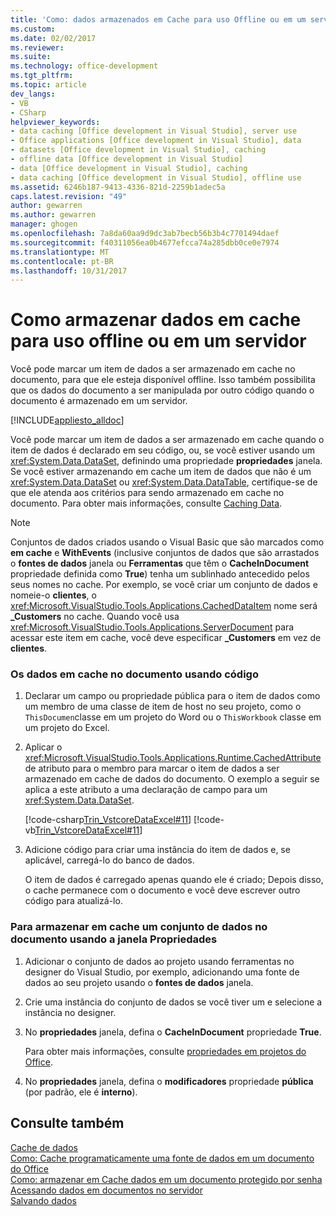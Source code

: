 ```yaml
---
title: 'Como: dados armazenados em Cache para uso Offline ou em um servidor | Microsoft Docs'
ms.custom: 
ms.date: 02/02/2017
ms.reviewer: 
ms.suite: 
ms.technology: office-development
ms.tgt_pltfrm: 
ms.topic: article
dev_langs:
- VB
- CSharp
helpviewer_keywords:
- data caching [Office development in Visual Studio], server use
- Office applications [Office development in Visual Studio], data
- datasets [Office development in Visual Studio], caching
- offline data [Office development in Visual Studio]
- data [Office development in Visual Studio], caching
- data caching [Office development in Visual Studio], offline use
ms.assetid: 6246b187-9413-4336-821d-2259b1adec5a
caps.latest.revision: "49"
author: gewarren
ms.author: gewarren
manager: ghogen
ms.openlocfilehash: 7a8da60aa9d9dc3ab7becb56b3b4c7701494daef
ms.sourcegitcommit: f40311056ea0b4677efcca74a285dbb0ce0e7974
ms.translationtype: MT
ms.contentlocale: pt-BR
ms.lasthandoff: 10/31/2017
---
```

# <a name="how-to-cache-data-for-use-offline-or-on-a-server"></a>Como armazenar dados em cache para uso offline ou em um servidor
  Você pode marcar um item de dados a ser armazenado em cache no documento, para que ele esteja disponível offline. Isso também possibilita que os dados do documento a ser manipulada por outro código quando o documento é armazenado em um servidor.  
  
 [!INCLUDE[appliesto_alldoc](../vsto/includes/appliesto-alldoc-md.md)]  
  
 Você pode marcar um item de dados a ser armazenado em cache quando o item de dados é declarado em seu código, ou, se você estiver usando um <xref:System.Data.DataSet>, definindo uma propriedade **propriedades** janela. Se você estiver armazenando em cache um item de dados que não é um <xref:System.Data.DataSet> ou <xref:System.Data.DataTable>, certifique-se de que ele atenda aos critérios para sendo armazenado em cache no documento. Para obter mais informações, consulte [Caching Data](../vsto/caching-data.md).  
  
> [!NOTE]  
>  Conjuntos de dados criados usando o Visual Basic que são marcados como **em cache** e **WithEvents** (inclusive conjuntos de dados que são arrastados o **fontes de dados** janela ou **Ferramentas** que têm o **CacheInDocument** propriedade definida como **True**) tenha um sublinhado antecedido pelos seus nomes no cache. Por exemplo, se você criar um conjunto de dados e nomeie-o **clientes**, o <xref:Microsoft.VisualStudio.Tools.Applications.CachedDataItem> nome será **_Customers** no cache. Quando você usa <xref:Microsoft.VisualStudio.Tools.Applications.ServerDocument> para acessar este item em cache, você deve especificar **_Customers** em vez de **clientes**.  
  
### <a name="to-cache-data-in-the-document-using-code"></a>Os dados em cache no documento usando código  
  
1.  Declarar um campo ou propriedade pública para o item de dados como um membro de uma classe de item de host no seu projeto, como o `ThisDocumen`classe em um projeto do Word ou o `ThisWorkbook` classe em um projeto do Excel.  
  
2.  Aplicar o <xref:Microsoft.VisualStudio.Tools.Applications.Runtime.CachedAttribute> de atributo para o membro para marcar o item de dados a ser armazenado em cache de dados do documento. O exemplo a seguir se aplica a este atributo a uma declaração de campo para um <xref:System.Data.DataSet>.  
  
     [!code-csharp[Trin_VstcoreDataExcel#11](../vsto/codesnippet/CSharp/Trin_VstcoreDataExcelCS/Sheet1.cs#11)]
     [!code-vb[Trin_VstcoreDataExcel#11](../vsto/codesnippet/VisualBasic/Trin_VstcoreDataExcelVB/Sheet1.vb#11)]  
  
3.  Adicione código para criar uma instância do item de dados e, se aplicável, carregá-lo do banco de dados.  
  
     O item de dados é carregado apenas quando ele é criado; Depois disso, o cache permanece com o documento e você deve escrever outro código para atualizá-lo.  
  
### <a name="to-cache-a-dataset-in-the-document-by-using-the-properties-window"></a>Para armazenar em cache um conjunto de dados no documento usando a janela Propriedades  
  
1.  Adicionar o conjunto de dados ao projeto usando ferramentas no designer do Visual Studio, por exemplo, adicionando uma fonte de dados ao seu projeto usando o **fontes de dados** janela.  
  
2.  Crie uma instância do conjunto de dados se você tiver um e selecione a instância no designer.  
  
3.  No **propriedades** janela, defina o **CacheInDocument** propriedade **True**.  
  
     Para obter mais informações, consulte [propriedades em projetos do Office](../vsto/properties-in-office-projects.md).  
  
4.  No **propriedades** janela, defina o **modificadores** propriedade **pública** (por padrão, ele é **interno**).  
  
## <a name="see-also"></a>Consulte também  
 [Cache de dados](../vsto/caching-data.md)   
 [Como: Cache programaticamente uma fonte de dados em um documento do Office](../vsto/how-to-programmatically-cache-a-data-source-in-an-office-document.md)   
 [Como: armazenar em Cache dados em um documento protegido por senha](../vsto/how-to-cache-data-in-a-password-protected-document.md)   
 [Acessando dados em documentos no servidor](../vsto/accessing-data-in-documents-on-the-server.md)   
 [Salvando dados](/visualstudio/data-tools/saving-data)  
  
  